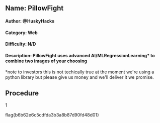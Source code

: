 ## Name: PillowFight
#### Author: @HuskyHacks
#### Category: Web
#### Difficulty: N/D
#### Description: PillowFight uses advanced AI/MLRegressionLearning* to combine two images of your choosing
*note to investors this is not techically true at the moment we're using a python library but please give us money and we'll deliver it we promise.

## Procedure
1



flag{b6b62e6c5cdfda3b3a8b87d90fd48d01}

